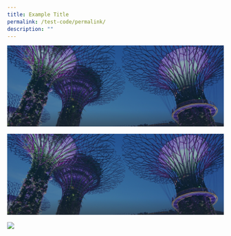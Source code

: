 ```yaml
---
title: Example Title
permalink: /test-code/permalink/
description: ""
---
```

<img src="/images/hero-banner.png">

![](/images/hero-banner.png)

<img src="http://images.weserv.nl/?url=www.yourdomain.com{/images/hero-banner.png}&amp;w=200&amp;h=200&amp;output=jpg&amp;q=65">